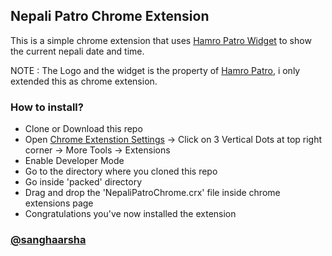 ## Nepali Patro Chrome Extension

This is a simple chrome extension that uses [Hamro Patro Widget](https://www.hamropatro.com/widgets/calender-small.php) to show the current nepali date and time.

NOTE : The Logo and the widget is the property of [Hamro Patro](https://www.hamropatro.com/), i only extended this as chrome extension.

### How to install?

-   Clone or Download this repo
-   Open [Chrome Extenstion Settings](chrome://extensions/) -> Click on 3 Vertical Dots at top right corner -> More Tools -> Extensions
-   Enable Developer Mode
-   Go to the directory where you cloned this repo
-   Go inside 'packed' directory
-   Drag and drop the 'NepaliPatroChrome.crx' file inside chrome extensions page
-   Congratulations you've now installed the extension

### [@sanghaarsha](https://www.github.com/sanghaarsha)

